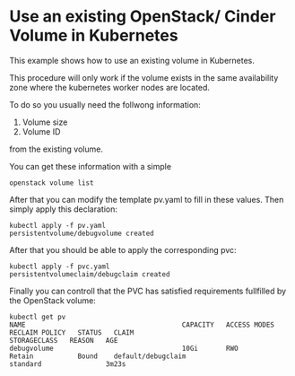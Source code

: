 # Use an existing OpenStack/ Cinder Volume in Kubernetes

This example shows how to use an existing volume in Kubernetes.

This procedure will only work if the volume exists in the same
availability zone where the kubernetes worker nodes are located.

To do so you usually need the follwong information:

1. Volume size
2. Volume ID

from the existing volume. 

You can get these information with a simple 

```
openstack volume list
```

After that you can modify the template pv.yaml to fill in these values.
Then simply apply this declaration: 


```
kubectl apply -f pv.yaml 
persistentvolume/debugvolume created
```

After that you should be able to apply the corresponding pvc:

```
kubectl apply -f pvc.yaml 
persistentvolumeclaim/debugclaim created
```

Finally you can controll that the PVC has satisfied requirements 
fullfilled by the OpenStack volume:

```
kubectl get pv
NAME                                       CAPACITY   ACCESS MODES   RECLAIM POLICY   STATUS   CLAIM                                     STORAGECLASS   REASON   AGE
debugvolume                                10Gi       RWO            Retain           Bound    default/debugclaim                        standard                3m23s
```




